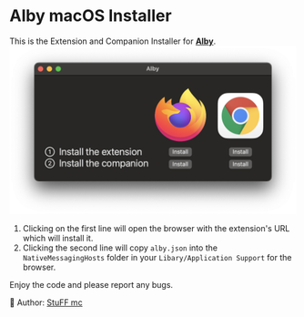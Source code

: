 # Alby macOS Installer

This is the Extension and Companion Installer for **[Alby](http://getalby.com)**.
![](dark.png)

1. Clicking on the first line will open the browser with the extension's URL which will install it.
2. Clicking the second line will copy `alby.json` into the `NativeMessagingHosts` folder in your `Libary/Application Support` for the browser.

Enjoy the code and please report any bugs.

👋 Author: [StuFF mc](https://github.com/stuffmc)